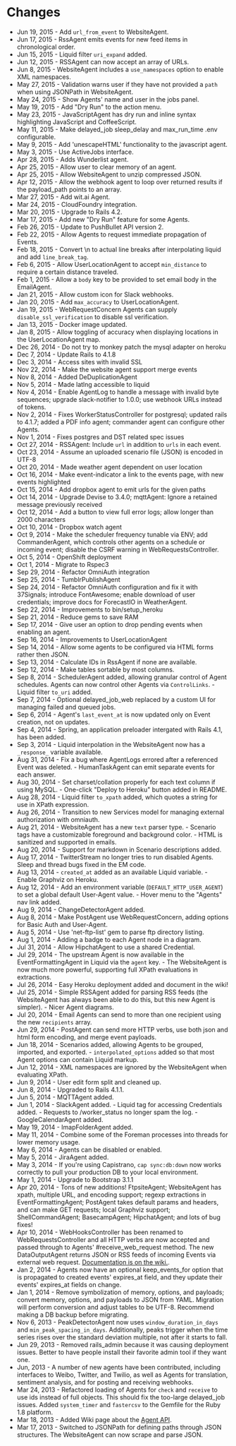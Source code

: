 # Changes

* Jun 19, 2015   - Add `url_from_event` to WebsiteAgent.
* Jun 17, 2015   - RssAgent emits events for new feed items in chronological order.
* Jun 15, 2015   - Liquid filter `uri_expand` added.
* Jun 12, 2015   - RSSAgent can now accept an array of URLs.
* Jun 8, 2015    - WebsiteAgent includes a `use_namespaces` option to enable XML namespaces.
* May 27, 2015   - Validation warns user if they have not provided a `path` when using JSONPath in WebsiteAgent.
* May 24, 2015   - Show Agents' name and user in the jobs panel.
* May 19, 2015   - Add "Dry Run" to the action menu.
* May 23, 2015   - JavaScriptAgent has dry run and inline syntax highlighting JavaScript and CoffeeScript.
* May 11, 2015   - Make delayed\_job sleep\_delay and max\_run\_time .env configurable.
* May 9, 2015    - Add 'unescapeHTML' functionality to the javascript agent.
* May 3, 2015    - Use ActiveJobs interface. 
* Apr 28, 2015   - Adds Wunderlist agent.
* Apr 25, 2015   - Allow user to clear memory of an agent.
* Apr 25, 2015   - Allow WebsiteAgent to unzip compressed JSON.
* Apr 12, 2015   - Allow the webhook agent to loop over returned results if the payload\_path points to an array.
* Mar 27, 2015   - Add wit.ai Agent.
* Mar 24, 2015   - CloudFoundry integration.
* Mar 20, 2015   - Upgrade to Rails 4.2.
* Mar 17, 2015   - Add new "Dry Run" feature for some Agents.
* Feb 26, 2015   - Update to PushBullet API version 2.
* Feb 22, 2015   - Allow Agents to request immediate propagation of Events.
* Feb 18, 2015   - Convert \n to actual line breaks after interpolating liquid and add `line_break_tag`.
* Feb 6, 2015    - Allow UserLocationAgent to accept `min_distance` to require a certain distance traveled.
* Feb 1, 2015    - Allow a `body` key to be provided to set email body in the EmailAgent.
* Jan 21, 2015   - Allow custom icon for Slack webhooks.
* Jan 20, 2015   - Add `max_accuracy` to UserLocationAgent.
* Jan 19, 2015   - WebRequestConcern Agents can supply `disable_ssl_verification` to disable ssl verification.
* Jan 13, 2015   - Docker image updated.
* Jan 8, 2015    - Allow toggling of accuracy when displaying locations in the UserLocationAgent map.
* Dec 26, 2014   - Do not try to monkey patch the mysql adapter on heroku
* Dec 7, 2014    - Update Rails to 4.1.8
* Dec 3, 2014    - Access sites with invalid SSL
* Nov 22, 2014   - Make the website agent support merge events
* Nov 8, 2014    - Added DeDuplicationAgent
* Nov 5, 2014    - Made latlng accessible to liquid
* Nov 4, 2014    - Enable AgentLog to handle a message with invalid byte sequences; upgrade slack-notifier to 1.0.0; use webhook URLs instead of tokens.
* Nov 2, 2014    - Fixes WorkerStatusController for postgresql; updated rails to 4.1.7; added a PDF info agent; commander agent can configure other Agents.
* Nov 1, 2014    - Fixes postgres and DST related spec issues
* Oct 27, 2014   - RSSAgent: Include `url` in addition to `urls` in each event.
* Oct 23, 2014   - Assume an uploaded scenario file (JSON) is encoded in UTF-8
* Oct 20, 2014   - Made weather agent dependent on user location
* Oct 16, 2014   - Make event-indicator a link to the events page, with new events highlighted
* Oct 15, 2014   - Add dropbox agent to emit urls for the given paths
* Oct 14, 2014   - Upgrade Devise to 3.4.0; mqttAgent: Ignore a retained message previously received
* Oct 12, 2014   - Add a button to view full error logs; allow longer than 2000 characters
* Oct 10, 2014   - Dropbox watch agent
* Oct 9, 2014    - Make the scheduler frequency tunable via ENV; add CommanderAgent, which controls other agents on a schedule or incoming event; disable the CSRF warning in WebRequestsController.
* Oct 5, 2014    - OpenShift deployment
* Oct 1, 2014    - Migrate to Rspec3
* Sep 29, 2014   - Refactor OmniAuth integration
* Sep 25, 2014   - TumblrPublishAgent
* Sep 24, 2014   - Refactor OmniAuth configuration and fix it with 37Signals; introduce FontAwesome; enable download of user credentials; improve docs for ForecastIO in WeatherAgent.
* Sep 22, 2014   - Improvements to bin/setup_heroku
* Sep 21, 2014   - Reduce gems to save RAM
* Sep 17, 2014   - Give user an option to drop pending events when enabling an agent.
* Sep 16, 2014   - Improvements to UserLocationAgent
* Sep 14, 2014   - Allow some agents to be configured via HTML forms rather then JSON.
* Sep 13, 2014   - Calculate IDs in RssAgent if none are available.
* Sep 12, 2014   - Make tables sortable by most columns.
* Sep 8, 2014    - SchedulerAgent added, allowing granular control of Agent schedules.  Agents can now control other Agents via `ControlLinks`.
                 - Liquid filter `to_uri` added.
* Sep 7, 2014    - Optional delayed\_job\_web replaced by a custom UI for managing failed and queued jobs.
* Sep 6, 2014    - Agent's `last_event_at` is now updated only on Event creation, not on updates.
* Sep 4, 2014    - Spring, an application preloader intergated with Rails 4.1, has been added.
* Sep 3, 2014    - Liquid interpolation in the WebsiteAgent now has a `_response_` variable available.
* Aug 31, 2014   - Fix a bug where AgentLogs errored after a referenced Event was deleted.
                 - HumanTaskAgent can emit separate events for each answer.
* Aug 30, 2014   - Set charset/collation properly for each text column if using MySQL.
                 - One-click "Deploy to Heroku" button added in README.
* Aug 28, 2014   - Liquid filter `to_xpath` added, which quotes a string for use in XPath expression.
* Aug 26, 2014   - Transition to new Services model for managing external authorization with omniauth.
* Aug 21, 2014   - WebsiteAgent has a new `text` parser type.
                 - Scenario tags have a customizable foreground and background color.
                 - HTML is sanitized and supported in emails.
* Aug 20, 2014   - Support for markdown in Scenario descriptions added.
* Aug 17, 2014   - TwitterStream no longer tries to run disabled Agents.  Sleep and thread bugs fixed in the EM code.
* Aug 13, 2014   - `created_at` added as an available Liquid variable.
                 - Enable Graphviz on Heroku.
* Aug 12, 2014   - Add an environment variable (`DEFAULT_HTTP_USER_AGENT`) to set a global default User-Agent value.
                 - Hover menu to the "Agents" nav link added.
* Aug 9, 2014    - ChangeDetectorAgent added.
* Aug 8, 2014    - Make PostAgent use WebRequestConcern, adding options for Basic Auth and User-Agent.
* Aug 5, 2014    - Use 'net-ftp-list' gem to parse ftp directory listing.
* Aug 1, 2014    - Adding a badge to each Agent node in a diagram.
* Jul 31, 2014   - Allow HipchatAgent to use a shared Credential.
* Jul 29, 2014   - The upstream Agent is now available in the EventFormattingAgent in Liquid via the `agent` key.
                 - The WebsiteAgent is now much more powerful, supporting full XPath evaluations in extractions.
* Jul 26, 2014   - Easy Heroku deployment added and document in the wiki!
* Jul 25, 2014   - Simple RSSAgent added for parsing RSS feeds (the WebsiteAgent has always been able to do this, but this new Agent is simpler).
                 - Nicer Agent diagrams.
* Jul 20, 2014   - Email Agents can send to more than one recipient using the new `recipients` array.
* Jun 29, 2014   - PostAgent can send more HTTP verbs, use both json and html form encoding, and merge event payloads.
* Jun 18, 2014   - Scenarios added, allowing Agents to be grouped, imported, and exported.
                 - `interpolated_options` added so that most Agent options can contain Liquid markup.
* Jun 12, 2014   - XML namespaces are ignored by the WebsiteAgent when evaluating XPath.
* Jun 9, 2014    - User edit form split and cleaned up.
* Jun 8, 2014    - Upgraded to Rails 4.1.1.
* Jun 5, 2014    - MQTTAgent added.
* Jun 1, 2014    - SlackAgent added.
                 - Liquid tag for accessing Credentials added.
                 - Requests to /worker\_status  no longer spam the log.
                 - GoogleCalendarAgent added.
* May 19, 2014   - ImapFolderAgent added.
* May 11, 2014   - Combine some of the Foreman processes into threads for lower memory usage.
* May 6, 2014    - Agents can be disabled or enabled.
* May 5, 2014    - JiraAgent added.
* May 3, 2014    - If you're using Capistrano, `cap sync:db:down` now works correctly to pull your production DB to your local environment.
* May 1, 2014    - Upgrade to Bootstrap 3.1.1
* Apr 20, 2014   - Tons of new additions! FtpsiteAgent; WebsiteAgent has xpath, multiple URL, and encoding support; regexp extractions in EventFormattingAgent; PostAgent takes default params and headers, and can make GET requests; local Graphviz support; ShellCommandAgent; BasecampAgent; HipchatAgent; and lots of bug fixes!
* Apr 10, 2014   - WebHooksController has been renamed to WebRequestsController and all HTTP verbs are now accepted and passed through to Agents' #receive\_web\_request method. The new DataOutputAgent returns JSON or RSS feeds of incoming Events via external web request.  [Documentation is on the wiki.](https://github.com/cantino/huginn/wiki/Creating-a-new-agent#receiving-web-requests).
* Jan 2, 2014    - Agents now have an optional keep\_events\_for option that is propagated to created events' expires\_at field, and they update their events' expires\_at fields on change.
* Jan 1, 2014    - Remove symbolization of memory, options, and payloads; convert memory, options, and payloads to JSON from YAML.  Migration will perform conversion and adjust tables to be UTF-8.  Recommend making a DB backup before migrating.
* Nov 6, 2013    - PeakDetectorAgent now uses `window_duration_in_days` and `min_peak_spacing_in_days`.  Additionally, peaks trigger when the time series rises over the standard deviation multiple, not after it starts to fall.
* Jun 29, 2013   - Removed rails\_admin because it was causing deployment issues. Better to have people install their favorite admin tool if they want one.
* Jun, 2013      - A number of new agents have been contributed, including interfaces to Weibo, Twitter, and Twilio, as well as Agents for translation, sentiment analysis, and for posting and receiving webhooks.
* Mar 24, 2013   - Refactored loading of Agents for `check` and `receive` to use ids instead of full objects.  This should fix the too-large delayed\_job issues.  Added `system_timer` and `fastercsv` to the Gemfile for the Ruby 1.8 platform.
* Mar 18, 2013   - Added Wiki page about the [Agent API](https://github.com/cantino/huginn/wiki/Creating-a-new-agent).
* Mar 17, 2013   - Switched to JSONPath for defining paths through JSON structures.  The WebsiteAgent can now scrape and parse JSON.
